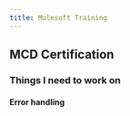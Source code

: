 ```yaml
---
title: Mulesoft Training
---
```


## MCD Certification
### Things I need to work on
#### Error handling
####
